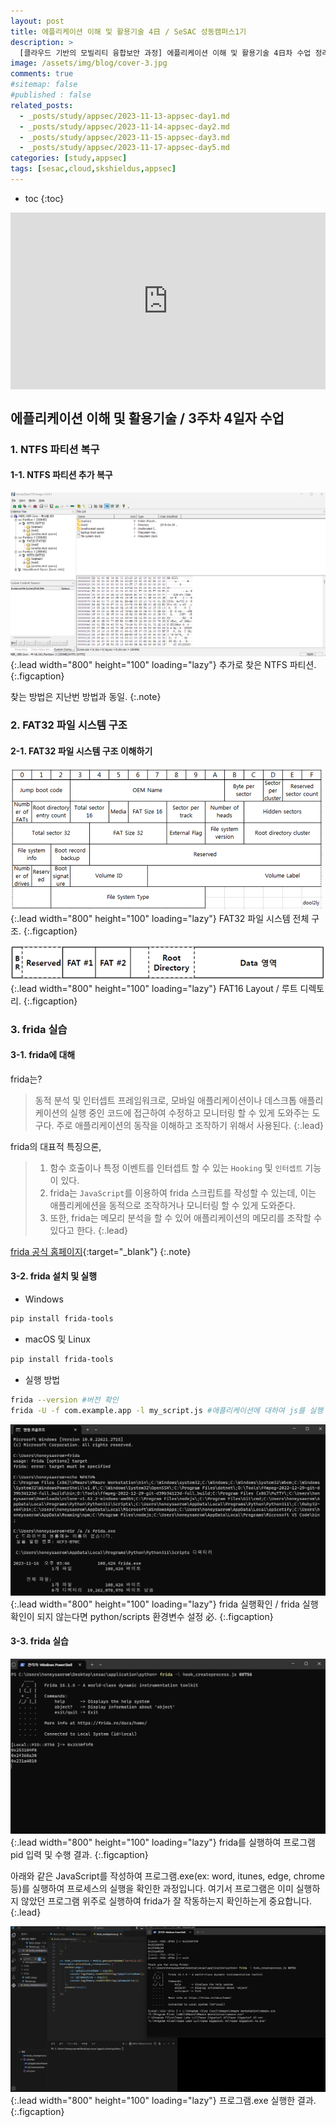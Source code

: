 ```yaml
---
layout: post
title: 에플리케이션 이해 및 활용기술 4日 / SeSAC 성동캠퍼스1기
description: >
  [클라우드 기반의 모빌리티 융합보안 과정] 에플리케이션 이해 및 활용기술 4日차 수업 정리한 내용입니다. 지난 시간에 배운 NTFS와 FAT32 파티션 복구에 대해 다시 복습하고, FAT32의 파일시스템 구조에 대해 알아보겠습니다. 마지막으로 frida를 사용해보도록 하겠습니다.
image: /assets/img/blog/cover-3.jpg
comments: true
#sitemap: false
#published : false
related_posts:
  - _posts/study/appsec/2023-11-13-appsec-day1.md
  - _posts/study/appsec/2023-11-14-appsec-day2.md
  - _posts/study/appsec/2023-11-15-appsec-day3.md
  - _posts/study/appsec/2023-11-17-appsec-day5.md 
categories: [study,appsec]
tags: [sesac,cloud,skshieldus,appsec]
---
```

* toc
{:toc}

<style>.embed-container { position: relative; padding-bottom: 56.25%; height: 0; overflow: hidden; max-width: 100%; } .embed-container iframe, .embed-container object, .embed-container embed { position: absolute; top: 0; left: 0; width: 100%; height: 100%; }</style><div class='embed-container'><iframe src='https://www.youtube.com/embed/TvZpn322LxE' frameborder='0' allowfullscreen></iframe></div>

## 에플리케이션 이해 및 활용기술 / 3주차 4일자 수업

### 1. NTFS 파티션 복구

#### 1-1. NTFS 파티션 추가 복구

![appsec-day4-1.png](/assets/img/docs/appsec/NTFS-FAT32/1.png){:.lead width="800" height="100" loading="lazy"}
추가로 찾은 NTFS 파티션.
{:.figcaption}

찾는 방법은 지난번 방법과 동일.
{:.note}

### 2. FAT32 파일 시스템 구조

#### 2-1. FAT32 파일 시스템 구조 이해하기

![appsec-8.png](/assets/img/docs/appsec/appsec-8.png){:.lead width="800" height="100" loading="lazy"}
FAT32 파일 시스템 전체 구조.
{:.figcaption}

![appsec-9.png](/assets/img/docs/appsec/appsec-9.png){:.lead width="800" height="100" loading="lazy"}
FAT16 Layout / 루트 디렉토리.
{:.figcaption}

### 3. frida 실습

#### 3-1. frida에 대해

frida는?
> 동적 분석 및 인터셉트 프레임워크로, 모바일 애플리케이션이나 데스크톱 애플리케이션의 실행 중인 코드에 접근하여 수정하고 모니터링 할 수 있게 도와주는 도구다. 주로 애플리케이션의 동작을 이해하고 조작하기 위해서 사용된다.
{:.lead}

frida의 대표적 특징으론,
> 1. 함수 호출이나 특정 이벤트를 인터셉트 할 수 있는 `Hooking` 및 `인터셉트` 기능이 있다.<br>
> 2. frida는 `JavaScript`를 이용하여 frida 스크립트를 작성할 수 있는데, 이는 애플리케에션을 동적으로 조작하거나 모니터링 할 수 있게 도와준다.<br>
> 3. 또한, frida는 메모리 분석을 할 수 있어 애플리케이션의 메모리를 조작할 수 있다고 한다. 
{:.lead}

[frida 공식 홈페이지](https://frida.re/docs/home/){:target="_blank"}
{:.note}

#### 3-2. frida 설치 및 실행

- Windows

```bash
pip install frida-tools
```

- macOS 및 Linux

```bash
pip install frida-tools
```

- 실행 방법

```bash
frida --version #버전 확인
frida -U -f com.example.app -l my_script.js #애플리케이션에 대하여 js를 실행
```
![appsec-15.png](/assets/img/docs/appsec/appsec-15.png){:.lead width="800" height="100" loading="lazy"}
frida 실행확인 / frida 실행 확인이 되지 않는다면 python/scripts 환경변수 설정 必. 
{:.figcaption}

#### 3-3. frida 실습

![appsec-16.png](/assets/img/docs/appsec/appsec-16.png){:.lead width="800" height="100" loading="lazy"}
frida를 실행하여 프로그램 pid 입력 및 수행 결과. 
{:.figcaption}

아래와 같은 JavaScript를 작성하여 프로그램.exe(ex: word, itunes, edge, chrome 등)를 실행하여 프로세스의 실행을 확인한 과정입니다. 여기서 프로그램은 이미 실행하지 않았던 프로그램 위주로 실행하여 frida가 잘 작동하는지 확인하는게 중요합니다.
{:.lead}

![appsec-17.png](/assets/img/docs/appsec/appsec-17.png){:.lead width="800" height="100" loading="lazy"}
프로그램.exe 실행한 결과.
{:.figcaption}